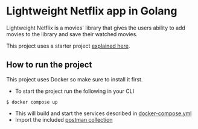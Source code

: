 # Lightweight Netflix app in Golang

Lightweight Netflix is a movies' library that gives the users ability to add movies to the library and save their watched movies.

This project uses a starter project [explained here](https://dev.to/itscosmas/how-to-set-up-a-local-development-workflow-with-docker-for-your-go-apps-with-mongodb-and-mongo-express-f99).

## How to run the project
This project uses Docker so make sure to install it first.

-  To start the project run the following in your CLI
```shell
$ docker compose up
```
- This will build and start the services described in [docker-compose.yml](./docker-compose.yml)
- Import the included [postman collection](./lightweight-netflix.postman_collection.json)